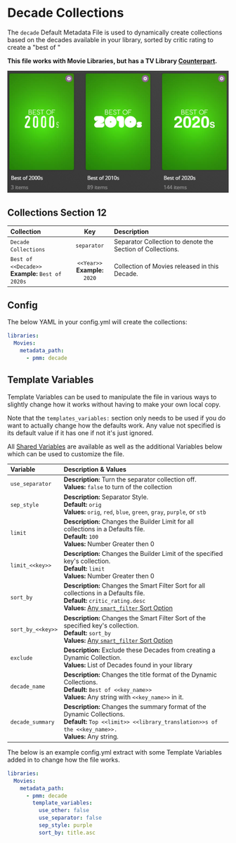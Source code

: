 # Decade Collections

The `decade` Default Metadata File is used to dynamically create collections based on the decades available in your library, sorted by critic rating to create a "best of <decade>"

**This file works with Movie Libraries, but has a TV Library [Counterpart](../show/decade).**

![](../images/decade.png)

## Collections Section 12

| Collection                                           |                Key                | Description                                                |
|:-----------------------------------------------------|:---------------------------------:|:-----------------------------------------------------------|
| `Decade Collections`                                 |            `separator`            | Separator Collection to denote the Section of Collections. |
| `Best of <<Decade>>`<br>**Example:** `Best of 2020s` | `<<Year>>`<br>**Example:** `2020` | Collection of Movies released in this Decade.              |

## Config

The below YAML in your config.yml will create the collections:

```yaml
libraries:
  Movies:
    metadata_path:
      - pmm: decade
```

## Template Variables

Template Variables can be used to manipulate the file in various ways to slightly change how it works without having to make your own local copy.

Note that the `templates_variables:` section only needs to be used if you do want to actually change how the defaults work. Any value not specified is its default value if it has one if not it's just ignored.

All [Shared Variables](../variables) are available as well as the additional Variables below which can be used to customize the file.

| Variable          | Description & Values                                                                                                                                                                                                       |
|:------------------|:---------------------------------------------------------------------------------------------------------------------------------------------------------------------------------------------------------------------------|
| `use_separator`   | **Description:** Turn the separator collection off.<br>**Values:** `false` to turn of the collection                                                                                                                       |
| `sep_style`       | **Description:** Separator Style.<br>**Default:** `orig`<br>**Values:** `orig`, `red`, `blue`, `green`, `gray`, `purple`, or `stb`                                                                                         |         
| `limit`           | **Description:** Changes the Builder Limit for all collections in a Defaults file.<br>**Default:** `100`<br>**Values:** Number Greater then 0                                                                              |
| `limit_<<key>>`   | **Description:** Changes the Builder Limit of the specified key's collection.<br>**Default:** `limit`<br>**Values:** Number Greater then 0                                                                                 |
| `sort_by`         | **Description:** Changes the Smart Filter Sort for all collections in a Defaults file.<br>**Default:** `critic_rating.desc`<br>**Values:** [Any `smart_filter` Sort Option](../../metadata/builders/smart.md#sort-options) |
| `sort_by_<<key>>` | **Description:** Changes the Smart Filter Sort of the specified key's collection.<br>**Default:** `sort_by`<br>**Values:** [Any `smart_filter` Sort Option](../../metadata/builders/smart.md#sort-options)                 |
| `exclude`         | **Description:** Exclude these Decades from creating a Dynamic Collection.<br>**Values:** List of Decades found in your library                                                                                            |
| `decade_name`     | **Description:** Changes the title format of the Dynamic Collections.<br>**Default:** `Best of <<key_name>>`<br>**Values:** Any string with `<<key_name>>` in it.                                                          |
| `decade_summary`  | **Description:** Changes the summary format of the Dynamic Collections.<br>**Default:** `Top <<limit>> <<library_translation>>s of the <<key_name>>.`<br>**Values:** Any string.                                           |

The below is an example config.yml extract with some Template Variables added in to change how the file works.

```yaml
libraries:
  Movies:
    metadata_path:
      - pmm: decade
        template_variables:
          use_other: false
          use_separator: false
          sep_style: purple
          sort_by: title.asc
```